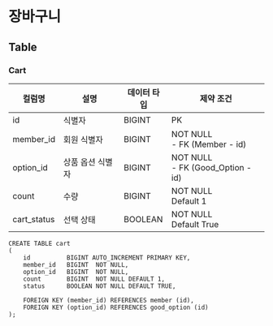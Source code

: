 # 장바구니

## Table
### Cart

| 컬럼명         | 설명        | 데이터 타입  | 제약 조건                                |
|-------------|-----------|---------|--------------------------------------|
| id          | 식별자       | BIGINT  | PK                                   |
| member_id   | 회원 식별자    | BIGINT  | NOT NULL<br/>- FK (Member - id)      |
| option_id   | 상품 옵션 식별자 | BIGINT  | NOT NULL<br/>- FK (Good_Option - id) |
| count       | 수량        | BIGINT  | NOT NULL<br/>Default 1               |
| cart_status | 선택 상태     | BOOLEAN | NOT NULL<br/>Default True            |

```mysql
CREATE TABLE cart
(
    id          BIGINT AUTO_INCREMENT PRIMARY KEY,
    member_id   BIGINT  NOT NULL,
    option_id   BIGINT  NOT NULL,
    count       BIGINT  NOT NULL DEFAULT 1,
    status      BOOLEAN NOT NULL DEFAULT TRUE,

    FOREIGN KEY (member_id) REFERENCES member (id),
    FOREIGN KEY (option_id) REFERENCES good_option (id)
);
```